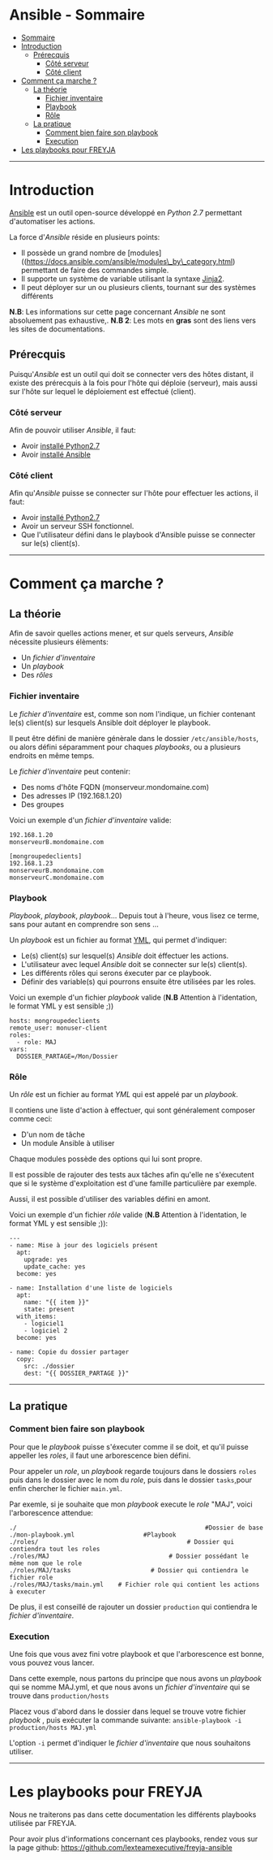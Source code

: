# Ansible - Sommaire
-   [Sommaire](#sommaire)
-   [Introduction](#introduction)
    -   [Prérecquis](#prérecquis)
        -   [Côté serveur](#côté-serveur)
        -   [Côté client](#côté-client)
-   [Comment ça marche ?](#comment-ça-marche-?)
    -   [La théorie](#la-théorie)
        -   [Fichier inventaire](#fichier-inventaire)
        -   [Playbook](#playbook)
        -   [Rôle](#Rôle)
    -   [La pratique](#la-pratique)
        -   [Comment bien faire son playbook](#comment-bien-faire-son-playbook)
        -   [Execution](#execution)
-   [Les playbooks pour FREYJA](#les-playbooks-pour-freyja)

---

# Introduction

[Ansible](https://www.ansible.com/) est un outil open-source développé en _Python 2.7_ permettant
d'automatiser les actions.

La force d'_Ansible_ réside en plusieurs
points:
* Il possède un grand nombre de
[modules]((https://docs.ansible.com/ansible/modules\_by\_category.html)
permettant de faire des commandes simple.
* Il supporte un système de
variable utilisant la syntaxe
[Jinja2](http://jinja.pocoo.org/docs/2.9/).
* Il peut déployer sur un
ou plusieurs clients, tournant sur des systèmes différents

**N.B**: Les informations sur cette page concernant _Ansible_ ne sont absoluement pas exhaustive,.
**N.B 2**: Les mots en **gras** sont des liens vers les sites de documentations.

Prérecquis
----------
Puisqu'_Ansible_ est un outil qui doit se connecter vers des hôtes
distant, il existe des prérecquis à la fois pour l'hôte qui déploie (serveur), mais aussi sur l'hôte sur lequel le déploiement est effectué (client).

### Côté serveur

Afin de pouvoir utiliser _Ansible_, il faut:
* Avoir [installé
Python2.7](https://wiki.python.org/moin/BeginnersGuide/Download)
* Avoir [installé
Ansible](https://docs.ansible.com/ansible/intro_installation.html)

### Côté client

Afin qu'_Ansible_ puisse se connecter sur l'hôte pour effectuer les actions, il faut:
* Avoir [installé
Python2.7](https://wiki.python.org/moin/BeginnersGuide/Download)
* Avoir un serveur SSH fonctionnel.
* Que l'utilisateur défini dans le playbook d'Ansible puisse se connecter sur le(s) client(s).

---

# Comment ça marche ?

## La théorie

Afin de savoir quelles actions mener, et sur quels serveurs, _Ansible_ nécessite plusieurs élèments:
* Un _fichier d'inventaire_
* Un _playbook_
* Des _rôles_

### Fichier inventaire

Le _fichier d'inventaire_ est, comme son nom l'indique, un fichier contenant le(s) client(s) sur lesquels Ansible doit déployer le playbook.

Il peut être défini de manière génèrale dans le dossier ```/etc/ansible/hosts```, ou alors défini séparamment pour chaques _playbooks_, ou a plusieurs endroits en même temps.

Le _fichier d'inventaire_ peut contenir:
* Des noms d'hôte FQDN (monserveur.mondomaine.com)
* Des adresses IP (192.168.1.20)
* Des groupes

Voici un exemple d'un _fichier d'inventaire_  valide:
```
192.168.1.20
monserveurB.mondomaine.com

[mongroupedeclients]
192.168.1.23
monserveurB.mondomaine.com
monserveurC.mondomaine.com
```

### Playbook

_Playbook_, _playbook_, _playbook_... Depuis tout à l'heure, vous lisez ce terme, sans pour autant en comprendre son sens ...

Un _playbook_ est un fichier au format [YML](http://www.yaml.org/), qui permet d'indiquer:
* Le(s) client(s) sur lesquel(s) _Ansible_ doit éffectuer les actions.
* L'utilisateur avec lequel _Ansible_ doit se connecter sur le(s) client(s).
* Les différents rôles qui serons éxecuter par ce playbook.
* Définir des variable(s) qui pourrons ensuite être utilisées par les roles.

Voici un exemple d'un fichier _playbook_ valide (**N.B** Attention à l'identation, le format YML y est sensible ;))
```
hosts: mongroupedeclients
remote_user: monuser-client
roles:
  - role: MAJ
vars:
  DOSSIER_PARTAGE=/Mon/Dossier
```

### Rôle

Un _rôle_ est un fichier au format _YML_  qui est appelé par un _playbook_.

Il contiens une liste d'action à effectuer, qui sont généralement composer comme ceci:
* D'un nom de tâche
* Un module Ansible à utiliser

Chaque modules possède des options qui lui sont propre.

Il est possible de rajouter des tests aux tâches afin qu'elle ne s'éxecutent que si le système d'exploitation est d'une famille particulière par exemple.

Aussi, il est possible d'utiliser des variables défini en amont.

Voici un exemple d'un fichier _rôle_ valide (**N.B** Attention à l'identation, le format YML y est sensible ;)):
```
---
- name: Mise à jour des logiciels présent
  apt:
    upgrade: yes
    update_cache: yes
  become: yes

- name: Installation d'une liste de logiciels
  apt:
    name: "{{ item }}"
    state: present
  with_items:
    - logiciel1
    - logiciel 2
  become: yes

- name: Copie du dossier partager
  copy:
    src: ./dossier
    dest: "{{ DOSSIER_PARTAGE }}"
```

---

## La pratique

### Comment bien faire son playbook

Pour que le _playbook_ puisse s'éxecuter comme il se doit, et qu'il puisse appeller les _roles_, il faut une arborescence bien défini.

Pour appeler un _role_, un _playbook_ regarde toujours dans le dossiers ```roles``` puis dans le dossier avec le nom du _role_, puis dans le dossier ```tasks```,pour enfin chercher le fichier ```main.yml```.

Par exemle, si je souhaite que mon _playbook_ execute le _role_ "MAJ", voici l'arborescence attendue:

```
./                                                    #Dossier de base
./mon-playbook.yml                   #Playbook
./roles/                                         # Dossier qui contiendra tout les roles
./roles/MAJ                                 # Dossier possédant le même nom que le role
./roles/MAJ/tasks                      # Dossier qui contiendra le fichier role
./roles/MAJ/tasks/main.yml    # Fichier role qui contient les actions à executer
```

De plus, il est conseillé de rajouter un dossier ```production``` qui contiendra  le _fichier d'inventaire_.

### Execution

Une fois que vous avez fini votre playbook et que l'arborescence est bonne, vous pouvez vous lancer.

Dans cette exemple, nous partons du principe que nous avons un _playbook_ qui se nomme MAJ.yml, et que nous avons un _fichier d'inventaire_ qui se trouve dans ```production/hosts```

Placez vous d'abord dans le dossier dans lequel se trouve votre fichier _playbook_ , puis exécuter la commande suivante:
```ansible-playbook -i production/hosts MAJ.yml ```

L'option ```-i``` permet d'indiquer le _fichier d'inventaire_ que nous souhaitons utiliser.

---

# Les playbooks pour FREYJA

Nous ne traiterons pas dans cette documentation les différents playbooks utilisée par FREYJA.

Pour avoir plus d'informations concernant ces playbooks, rendez vous sur la page github: https://github.com/lexteamexecutive/freyja-ansible
